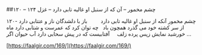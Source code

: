 ##چشم مخمور – آن که از سنبل او غالیه تابی دارد – غزل ۱۲۴ – ۱۲۰


۱۲۰- چشم مخمور آنکه از سنبل او غالیه تابی دارد         باز با دلشدگان ناز و عتتابی دارد از سر کشته خود می گذرد همچون باد   چه توان کرد که عمرست و شتابی دارد ماه خورشید نمایش زپس پرده زلف     آفتابیست که در پیش سحابی دارد آب حیوان اگر &#8230;

[https://faalgir.com/169/](https://faalgir.com/169/) 